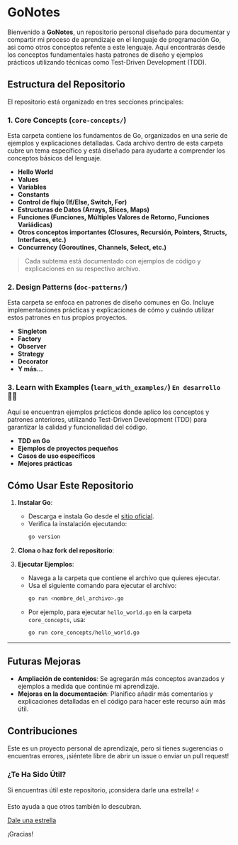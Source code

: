 # GoNotes

Bienvenido a **GoNotes**, un repositorio personal diseñado para documentar y compartir mi proceso de aprendizaje en el lenguaje de programación Go, asi como otros conceptos refente a este lenguaje. Aquí encontrarás desde los conceptos fundamentales hasta patrones de diseño y ejemplos prácticos utilizando técnicas como Test-Driven Development (TDD).

## Estructura del Repositorio

El repositorio está organizado en tres secciones principales:

### 1. Core Concepts (`core-concepts/`)
Esta carpeta contiene los fundamentos de Go, organizados en una serie de ejemplos y explicaciones detalladas. Cada archivo dentro de esta carpeta cubre un tema específico y está diseñado para ayudarte a comprender los conceptos básicos del lenguaje.

- **Hello World**
- **Values**
- **Variables**
- **Constants**
- **Control de flujo (If/Else, Switch, For)**
- **Estructuras de Datos (Arrays, Slices, Maps)**
- **Funciones (Funciones, Múltiples Valores de Retorno, Funciones Variádicas)**
- **Otros conceptos importantes (Closures, Recursión, Pointers, Structs, Interfaces, etc.)**
- **Concurrency (Goroutines, Channels, Select, etc.)**

> Cada subtema está documentado con ejemplos de código y explicaciones en su respectivo archivo.

### 2. Design Patterns (`doc-patterns/`)
Esta carpeta se enfoca en patrones de diseño comunes en Go. Incluye implementaciones prácticas y explicaciones de cómo y cuándo utilizar estos patrones en tus propios proyectos.

- **Singleton**
- **Factory**
- **Observer**
- **Strategy**
- **Decorator**
- **Y más...**

### 3. Learn with Examples (`learn_with_examples/`) `En desarrollo` 👷‍♂️
Aquí se encuentran ejemplos prácticos donde aplico los conceptos y patrones anteriores, utilizando Test-Driven Development (TDD) para garantizar la calidad y funcionalidad del código.

- **TDD en Go**
- **Ejemplos de proyectos pequeños**
- **Casos de uso específicos**
- **Mejores prácticas**

## Cómo Usar Este Repositorio

1. **Instalar Go**:
    - Descarga e instala Go desde el [sitio oficial](https://golang.org/dl/).
    - Verifica la instalación ejecutando:
      ```bash
      go version
      ```

2. **Clona o haz fork del repositorio**:

3. **Ejecutar Ejemplos**:
    - Navega a la carpeta que contiene el archivo que quieres ejecutar.
    - Usa el siguiente comando para ejecutar el archivo:
      ```bash
      go run <nombre_del_archivo>.go
      ```
    - Por ejemplo, para ejecutar `hello_world.go` en la carpeta `core_concepts`, usa:
      ```bash
      go run core_concepts/hello_world.go
      ```

---

## Futuras Mejoras

- **Ampliación de contenidos**: Se agregarán más conceptos avanzados y ejemplos a medida que continúe mi aprendizaje.
- **Mejoras en la documentación**: Planifico añadir más comentarios y explicaciones detalladas en el código para hacer este recurso aún más útil.

## Contribuciones

Este es un proyecto personal de aprendizaje, pero si tienes sugerencias o encuentras errores, ¡siéntete libre de abrir un issue o enviar un pull request!

### ¿Te Ha Sido Útil?

Si encuentras útil este repositorio, ¡considera darle una estrella! ⭐

Esto ayuda a que otros también lo descubran.

[Dale una estrella](https://github.com/tu_usuario/tu_repositorio/stargazers)

¡Gracias!